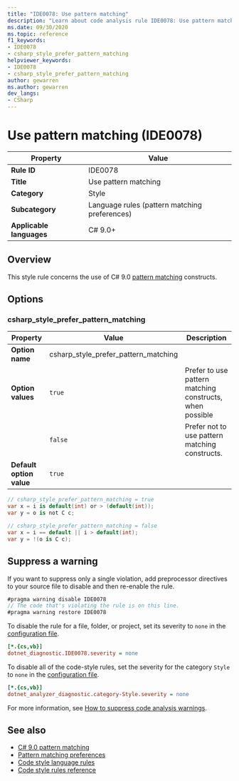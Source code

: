 ```yaml
---
title: "IDE0078: Use pattern matching"
description: "Learn about code analysis rule IDE0078: Use pattern matching"
ms.date: 09/30/2020
ms.topic: reference
f1_keywords:
- IDE0078
- csharp_style_prefer_pattern_matching
helpviewer_keywords:
- IDE0078
- csharp_style_prefer_pattern_matching
author: gewarren
ms.author: gewarren
dev_langs:
- CSharp
---
```

# Use pattern matching (IDE0078)

| Property                 | Value                                         |
| ------------------------ | --------------------------------------------- |
| **Rule ID**              | IDE0078                                       |
| **Title**                | Use pattern matching                          |
| **Category**             | Style                                         |
| **Subcategory**          | Language rules (pattern matching preferences) |
| **Applicable languages** | C# 9.0+                                       |

## Overview

This style rule concerns the use of C# 9.0 [pattern matching](../../../csharp/whats-new/csharp-9.md#pattern-matching-enhancements) constructs.

## Options

### csharp_style_prefer_pattern_matching

| Property                 | Value                                | Description                                              |
|--------------------------|--------------------------------------|----------------------------------------------------------|
| **Option name**          | csharp_style_prefer_pattern_matching |                                                          |
| **Option values**        | `true`                               | Prefer to use pattern matching constructs, when possible |
|                          | `false`                              | Prefer not to use pattern matching constructs.           |
| **Default option value** | `true`                               |                                                          |

```csharp
// csharp_style_prefer_pattern_matching = true
var x = i is default(int) or > (default(int));
var y = o is not C c;

// csharp_style_prefer_pattern_matching = false
var x = i == default || i > default(int);
var y = !(o is C c);
```

## Suppress a warning

If you want to suppress only a single violation, add preprocessor directives to your source file to disable and then re-enable the rule.

```csharp
#pragma warning disable IDE0078
// The code that's violating the rule is on this line.
#pragma warning restore IDE0078
```

To disable the rule for a file, folder, or project, set its severity to `none` in the [configuration file](../configuration-files.md).

```ini
[*.{cs,vb}]
dotnet_diagnostic.IDE0078.severity = none
```

To disable all of the code-style rules, set the severity for the category `Style` to `none` in the [configuration file](../configuration-files.md).

```ini
[*.{cs,vb}]
dotnet_analyzer_diagnostic.category-Style.severity = none
```

For more information, see [How to suppress code analysis warnings](../suppress-warnings.md).

## See also

- [C# 9.0 pattern matching](../../../csharp/whats-new/csharp-9.md#pattern-matching-enhancements)
- [Pattern matching preferences](pattern-matching-preferences.md)
- [Code style language rules](language-rules.md)
- [Code style rules reference](index.md)
